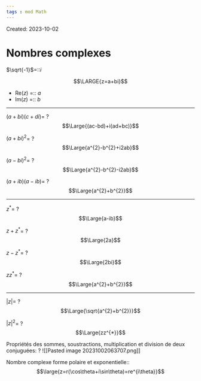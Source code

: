```yaml
---
tags : mod Math
---
```

Created: 2023-10-02

# Nombres complexes
$\sqrt{-1}$=::$i$

$$\LARGE{z=a+bi}$$
- Re($z$) =:: $a$
- Im($z$) =:: $b$
<!--SR:!2024-01-13,68,250-->

--- 
$(a+bi)(c+di)$=
?
$$\Large{(ac-bd)+i(ad+bc)}$$

$(a+bi)^{2}$=
?
$$\Large{a^{2}-b^{2}+i2ab}$$

$(a-bi)^{2}$=
?
$$\Large{a^{2}-b^{2}-i2ab}$$

$(a+ib)(a-ib)$=
?
$$\Large{a^{2}+b^{2}}$$

---

$z^{*}$=
?
$$\Large{a-ib}$$

$z+z^*$=
?
$$\Large{2a}$$

$z-z^{*}$=
?
$$\Large{2bi}$$

$zz^{*}$=
?
$$\Large{a^{2}+b^{2}}$$
<!--SR:!2023-11-09,3,210-->

---
$|z|$=
?
$$\Large{\sqrt{a^{2}+b^{2}}}$$

$|z|^{2}$=
?
$$\Large{zz^{*}}$$

Propriétés des sommes, soustractions, multiplication et division de deux conjuguées:
?
![[Pasted image 20231002063707.png]]

Nombre complexe forme polaire et exponentielle::$$\large{z=r(\cos\theta+i\sin\theta)=re^{i\theta}}$$
